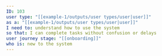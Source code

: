 ```yaml
---
ID: 103
user type: "[[example-1/outputs/user types/user|user]]"
as a: "[[example-1/outputs/user types/user|user]]"
I need to: understand how to use the system
so that: I can complete tasks without confusion or delays
user journey stage: "[[onboarding]]"
who is: new to the system
---
```

